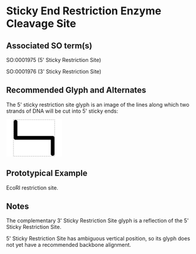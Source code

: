 # Sticky End Restriction Enzyme Cleavage Site

## Associated SO term(s)
SO:0001975 (5' Sticky Restriction Site)

SO:0001976 (3' Sticky Restriction Site)


## Recommended Glyph and Alternates
The 5' sticky restriction site glyph is an image of the lines along which two strands of DNA will be cut into 5' sticky ends:

![glyph specification](five-prime-sticky-restriction-site-specification.png)

## Prototypical Example

EcoRI restriction site.

## Notes
The complementary 3' Sticky Restriction Site glyph is a reflection of the 5' Sticky Restriction Site.

5' Sticky Restriction Site has ambiguous vertical position, so its glyph does not yet have a recommended backbone alignment.


